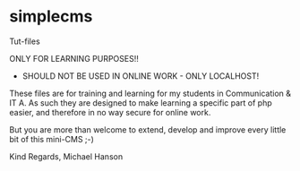 simplecms
=========

Tut-files

ONLY FOR LEARNING PURPOSES!!
- SHOULD NOT BE USED IN ONLINE WORK - ONLY LOCALHOST!

These files are for training and learning for my students in Communication & IT A. As such they are designed to make learning 
a specific part of php easier, and therefore in no way secure for online work.

But you are more than welcome to extend, develop and improve every little bit of this mini-CMS ;-)

Kind Regards,
Michael Hanson
